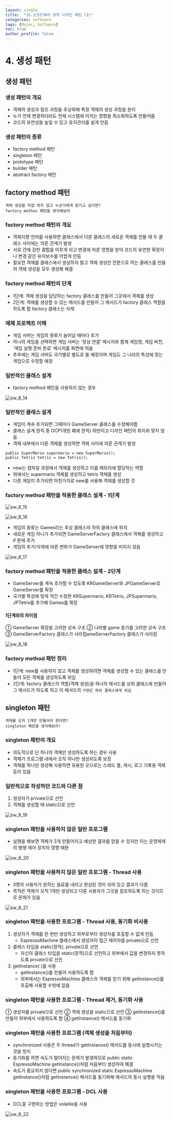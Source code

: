 ```yaml
---
layout: single
title:  "15.소프트웨어 공학 디자인 패턴 (2)"
categories: software
tags: [Major, Software]
toc: true
author_profile: false
---
```


# 4. 생성 패턴

## 생성 패턴
### 생성 패턴의 개요
- 객체의 생성과 참조 과정을 추상화해 특정 객체의 생성 과정을 분리
- 누가 언제 변경하더라도 전체 시스템에 미치는 영향을 최소화하도록 만들어줌
- 코드의 유연성을 높일 수 있고 유지관리를 쉽게 만듬

### 생성 패턴의 종류
- factory method 패턴
- singleton 패턴
- prototype 패턴
- builder 패턴
- abstract factory 패턴


## factory method 패턴

```
객체 생성을 직접 하지 않고 누군가에게 맡기고 싶다면?
factory methos 패턴을 생각해보라
```

### factory method 패턴의 개요
- 객체지향 언어를 사용하면 클래스에서 다른 클래스의 새로운 객체를 만들 때 두 클래스 사이에는 의존 관계가 발생
- 서로 간에 강한 결합을 이루게 되고 변경에 따른 영향을 받아 코드의 유연한 확장이나 변경 같은 유지보수를 어렵게 만듬
- 필요한 객체를 클래스에서 생성하지 말고 객체 생성만 전문으로 하는 클래스를 만들어 객체 생성을 모두 생성해 해결

### factory method 패턴의 단계
- 1단계: 객체 생성을 담당하는 factory 클래스를 만들어 그곳에서 객체를 생성
- 2단계: 객체를 생성할 수 있는 메서드를 만들어 그 메서드가 factory 클래스 역할을 하도록 함
		factory 클래스는 삭제

### 예제 프로젝트 이해
- 게임 서버는 게임의 종류가 늘어날 때마다 추가
- 하나의 게임을 선택하면 게임 서버는 ‘정상 연결’ 메시지와 함께 게임명, 게임 버전, ‘게임 실행 준비 완료’ 메시지를 화면에 띄움
- 추후에는 게임 서버도 국가별로 별도로 둘 예정이며 게임도 그 나라의 특성에 맞는 게임으로 수정할 예정

### 일반적인 클래스 설계
- factory method 패턴을 사용하지 않는 경우

![sw_8_14]({{site.url}}/assets/images/2024-3-1-softw/sw_8_14.png)


### 일반적인 클래스 설계
- 게임이 계속 추가되면 그때마다 GameServer 클래스를 수정해야함
- 클래스 설계 원칙 중 OCP(개방 폐쇄 원칙) 위반이고 디자인 패턴의 취지와 맞지 않음
- 객체 내부에서 다른 객체를 생성하면 객체 사이에 의존 관계가 발생

```
public SuperMario supermario = new SuperMario();
public Tetris tetris = new Tetris();
```

- new는 컴파일 과정에서 객체를 생성하고 이를 메모리에 할당하는 역할
- 위에서는 supermario 객체를 생성하고 tetris 객체를 생성
- 다른 게임이 추가되면 마찬가지로 new를 사용해 객체를 생성할 것

### factory method 패턴을 적용한 클래스 설계 - 1단계

![sw_8_15]({{site.url}}/assets/images/2024-3-1-softw/sw_8_15.png)

![sw_8_16]({{site.url}}/assets/images/2024-3-1-softw/sw_8_16.png)

- 게임의 종류는 Games라는 추상 클래스의 하위 클래스에 위치
- 새로운 게임 하나가 추가되면 GameServerFactory 클래스에서 객체를 생성하고 if 문에 추가
- 게임의 추가/삭제에 따른 변화가 GameServer에 영향을 미치지 않음

![sw_8_17]({{site.url}}/assets/images/2024-3-1-softw/sw_8_17.png)

### factory method 패턴을 적용한 클래스 설계 - 2단계
- GameServer를 계속 추가할 수 있도록 KRGameServer와 JPGameServer로 GameServer를 확장
- 국가별 특성에 맞게 약간 수정한 KRSupermario, KRTetris, JPSupermario, JPTetris를 추가해 Games를 확장

#### 1단계와의 차이점
① GameServer 확장을 고려한 상속 구조
② 나라별 game 증가를 고려한 상속 구조
③ GameServerFactory 클래스가 사라짐ameServerFactory 클래스가 사라짐

![sw_8_18]({{site.url}}/assets/images/2024-3-1-softw/sw_8_18.png)

### factory method 패턴 정리
- 1단계: new를 사용하지 않고 객체를 생성하려면 객체를 생성할 수 있는 클래스를 만들어 모든 객체를 생성하도록 위임
- 2단계: factory 클래스의 역할(객체 생성)을 하나의 메서드를 상위 클래스에 만들어 그 메서드가 하도록 하고 이 메서드의  `구현은 하위 클래스에게 위임`


## singleton 패턴

```
객체를 오직 1개만 만들어야 한다면?
singleton 패턴을 생각해보라!
```

### singleton 패턴의 개요
- 의도적으로 단 하나의 객체만 생성하도록 하는 경우 사용
- 객체가 프로그램 내에서 오직 하나만 생성되도록 보장
- 객체를 하나만 생성해 사용하면 유용한 곳으로는 스레드 풀, 캐시, 로그 기록용 객체 등이 있음

### 일반적으로 작성하던 코드와 다른 점
1) 생성자가 private으로 선언
2) 객체를 생성할 때 static으로 선언

![sw_8_19]({{site.url}}/assets/images/2024-3-1-softw/sw_8_19.png)

### singleton 패턴을 사용하지 않은 일반 프로그램
- 실행을 해보면 객체가 3개 만들어지고 예상한 결과를 얻을 수 있지만 이는 운영체제의 병행 제어 장치의 영향 때문

![sw_8_20]({{site.url}}/assets/images/2024-3-1-softw/sw_8_20.png)


### singleton 패턴을 사용하지 않은 일반 프로그램 - Thread 사용
- 3명의 사용자가 원하는 음료를 내리고 완성된 것이 섞여 있고 결과가 다름
- 목적은 객체가 오직 1개만 생성되고 다른 사용자가 그것을 참조하도록 하는 것이므로 문제가 있음

![sw_8_21]({{site.url}}/assets/images/2024-3-1-softw/sw_8_21.png)


### singleton 패턴을 사용한 프로그램 - Thread 사용, 동기화 비사용

1) 생성자가 객체를 한 번만 생성하고 외부로부터 생성자를 호출할 수 없게 만듬
	- EspressoMachine 클래스에서 생성자의 접근 제어자를 private으로 선언
2) 클래스 타입을 static(정적), private으로 선언
	- 자신의 클래스 타입을 static(정적)으로 선언하고 외부에서 값을 변경하지 못하도록 private으로 선언
3) getInstance( )를 사용
	- getInstance()를 만들어 사용하도록 함
	- 외부에서는 EspressoMachine 클래스의 객체를 얻기 위해 getInstance()를 호출해 사용할 수밖에 없음

### singleton 패턴을 사용한 프로그램 - Thread 제거, 동기화 사용

① 생성자를 private으로 선언
② 객체 생성을 static으로 선언
③ getInstance()를 만들어 외부에서 사용하도록 함
④ getInstance() 메서드를 동기화

### singleton 패턴을 사용한 프로그램 (객체 생성을 처음부터)
- synchronized 사용은 두 thread가 getInstance() 메서드를 동시에 실행시키는 것을 방지
- 동기화를 하면 속도가 떨어지는 문제가 발생하므로 public static EspressoMachine getInstance()처럼 처음부터 생성하여 해결
- 속도가 중요하지 않다면 public synchronized static EspressoMachine getInstance()처럼 getInstance() 메서드를 동기화해 메서드의 동시 실행을 막음

### singleton 패턴을 사용한 프로그램 - DCL 사용
- DCL을 구현하는 방법은 volatile을 사용

![sw_8_22]({{site.url}}/assets/images/2024-3-1-softw/sw_8_22.png)
